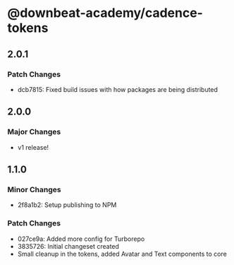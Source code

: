 # @downbeat-academy/cadence-tokens

## 2.0.1

### Patch Changes

- dcb7815: Fixed build issues with how packages are being distributed

## 2.0.0

### Major Changes

- v1 release!

## 1.1.0

### Minor Changes

- 2f8a1b2: Setup publishing to NPM

### Patch Changes

- 027ce9a: Added more config for Turborepo
- 3835726: Initial changeset created
- Small cleanup in the tokens, added Avatar and Text components to core
